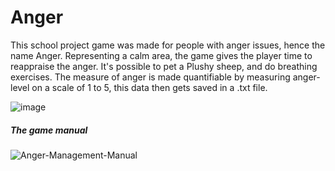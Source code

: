 # Anger
This school project game was made for people with anger issues, hence the name Anger. Representing a calm area, the game gives the player time to reappraise the anger. It's possible to pet a Plushy sheep, and do breathing exercises. The measure of anger is made quantifiable by measuring anger-level on a scale of 1 to 5, this data then gets saved in a .txt file.

![image](https://user-images.githubusercontent.com/45997197/136005688-c089a046-6c80-4d9a-abae-fb64f8289814.png)


##### The game manual
![Anger-Management-Manual](https://user-images.githubusercontent.com/45997197/136003065-013a43a8-4737-4642-9d3b-f54fe42d6b63.png)
